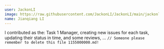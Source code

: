 ```yaml
---
user: JackonLI
image: https://raw.githubusercontent.com/JackonLI/JackonLI/main/jackonli_mini.jpg
name: Jianqiang LI
---
```

I contributed as the: Task 1 Manager, creating new issues for each task, updating their status in time, and some reviews, ... `// Someone please remember to delete this file 1155000000.md!`

<!-- 
Note: Please put down your own information, and register your real contribution. Check the md syntax and DO NOT set up a table...
-->
